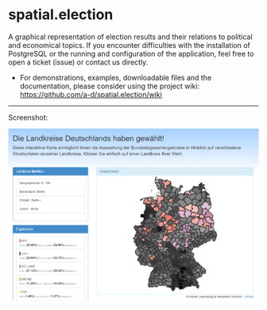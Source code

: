 spatial.election
================

A graphical representation of election results and their relations to political and economical topics. If you encounter difficulties with the installation of PostgreSQL or the running and configuration of the application, feel free to open a ticket (issue) or contact us directly.

* For demonstrations, examples, downloadable files and the documentation, please consider using the project wiki:
  https://github.com/a-d/spatial.election/wiki


---
  
Screenshot:

![screenshot](https://raw.githubusercontent.com/a-d/spatial.election/master/screenshot.png)
